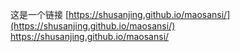 这是一个链接 [https://shusanjing.github.io/maosansi/](https://shusanjing.github.io/maosansi/)
https://shusanjing.github.io/maosansi/